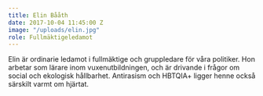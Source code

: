 ```yaml
---
title: Elin Bååth
date: 2017-10-04 11:45:00 Z
image: "/uploads/elin.jpg"
role: Fullmäktigeledamot
---
```


Elin är ordinarie ledamot i fullmäktige och gruppledare för våra politiker. Hon arbetar som lärare inom vuxenutbildningen, och är drivande i frågor om social och ekologisk hållbarhet. Antirasism och HBTQIA+ ligger henne också särskilt varmt om hjärtat.